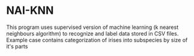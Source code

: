 # NAI-KNN
This program uses supervised version of machine learning (k nearest neighbours algorithm) to recognize and label data stored in CSV files.
Example case contains categorization of irises into subspecies by size of it's parts
